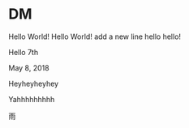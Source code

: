 # DM

Hello World!
Hello World!
add a new line
hello hello!

Hello 7th

May 8, 2018

Heyheyheyhey

Yahhhhhhhhh

雨